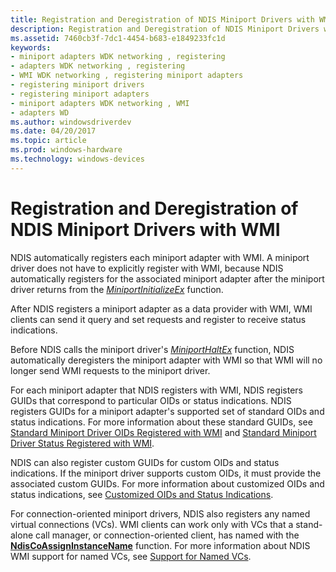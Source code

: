 ```yaml
---
title: Registration and Deregistration of NDIS Miniport Drivers with WMI
description: Registration and Deregistration of NDIS Miniport Drivers with WMI
ms.assetid: 7460cb3f-7dc1-4454-b683-e1849233fc1d
keywords:
- miniport adapters WDK networking , registering
- adapters WDK networking , registering
- WMI WDK networking , registering miniport adapters
- registering miniport drivers
- registering miniport adapters
- miniport adapters WDK networking , WMI
- adapters WD
ms.author: windowsdriverdev
ms.date: 04/20/2017
ms.topic: article
ms.prod: windows-hardware
ms.technology: windows-devices
---
```


# Registration and Deregistration of NDIS Miniport Drivers with WMI





NDIS automatically registers each miniport adapter with WMI. A miniport driver does not have to explicitly register with WMI, because NDIS automatically registers for the associated miniport adapter after the miniport driver returns from the [*MiniportInitializeEx*](https://msdn.microsoft.com/library/windows/hardware/ff559389) function.

After NDIS registers a miniport adapter as a data provider with WMI, WMI clients can send it query and set requests and register to receive status indications.

Before NDIS calls the miniport driver's [*MiniportHaltEx*](https://msdn.microsoft.com/library/windows/hardware/ff559388) function, NDIS automatically deregisters the miniport adapter with WMI so that WMI will no longer send WMI requests to the miniport driver.

For each miniport adapter that NDIS registers with WMI, NDIS registers GUIDs that correspond to particular OIDs or status indications. NDIS registers GUIDs for a miniport adapter's supported set of standard OIDs and status indications. For more information about these standard GUIDs, see [Standard Miniport Driver OIDs Registered with WMI](standard-miniport-driver-oids-registered-with-wmi.md) and [Standard Miniport Driver Status Registered with WMI](standard-miniport-driver-status-indications-registered-with-wmi.md).

NDIS can also register custom GUIDs for custom OIDs and status indications. If the miniport driver supports custom OIDs, it must provide the associated custom GUIDs. For more information about customized OIDs and status indications, see [Customized OIDs and Status Indications](customized-oids-and-status-indications.md).

For connection-oriented miniport drivers, NDIS also registers any named virtual connections (VCs). WMI clients can work only with VCs that a stand-alone call manager, or connection-oriented client, has named with the [**NdisCoAssignInstanceName**](https://msdn.microsoft.com/library/windows/hardware/ff561692) function. For more information about NDIS WMI support for named VCs, see [Support for Named VCs](support-for-named-vcs.md).

 

 






